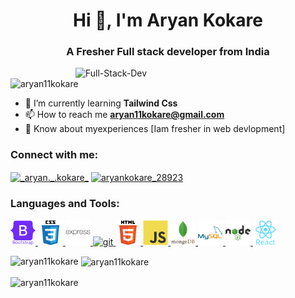 <h1 align="center">Hi 👋, I'm Aryan Kokare</h1>
<h3 align="center">A Fresher Full stack developer from India</h3>

<img
  align="right"
  width="400px"
  src="https://www.softprodigy.com/storage/2021/06/JS-Development-Gif.gif"
  alt="Full-Stack-Dev"
/>

<p align="left">
  <img
    src="https://komarev.com/ghpvc/?username=aryan11kokare&label=Profile%20views&color=0e75b6&style=flat"
    alt="aryan11kokare"
  />
</p>

- 🌱 I’m currently learning **Tailwind Css** <br />
- 📫 How to reach me **aryan11kokare@gmail.com** <br />
- 📄 Know about myexperiences [Iam fresher in web devlopment]

<h3 align="left">Connect with me:</h3>
<p align="left">
  <a href="https://instagram.com/_aryan._.kokare_" target="blank"
    ><img
      align="center"
      src="https://raw.githubusercontent.com/rahuldkjain/github-profile-readme-generator/master/src/images/icons/Social/instagram.svg"
      alt="_aryan._.kokare_"
      height="30"
      width="40"
  /></a>
  <a href="https://discord.gg/aryankokare_28923" target="blank"
    ><img
      align="center"
      src="https://raw.githubusercontent.com/rahuldkjain/github-profile-readme-generator/master/src/images/icons/Social/discord.svg"
      alt="aryankokare_28923"
      height="30"
      width="40"
  /></a>
</p>

<h3 align="left">Languages and Tools:</h3>
<p align="left">
  <a href="https://getbootstrap.com" target="_blank" rel="noreferrer">
    <img
      src="https://raw.githubusercontent.com/devicons/devicon/master/icons/bootstrap/bootstrap-plain-wordmark.svg"
      alt="bootstrap"
      width="40"
      height="40"
    />
  </a>
  <a href="https://www.w3schools.com/css/" target="_blank" rel="noreferrer">
    <img
      src="https://raw.githubusercontent.com/devicons/devicon/master/icons/css3/css3-original-wordmark.svg"
      alt="css3"
      width="40"
      height="40"
    />
  </a>
  <a href="https://expressjs.com" target="_blank" rel="noreferrer">
    <img
      src="https://raw.githubusercontent.com/devicons/devicon/master/icons/express/express-original-wordmark.svg"
      alt="express"
      width="40"
      height="40"
    />
  </a>
  <a href="https://git-scm.com/" target="_blank" rel="noreferrer">
    <img
      src="https://www.vectorlogo.zone/logos/git-scm/git-scm-icon.svg"
      alt="git"
      width="40"
      height="40"
    />
  </a>
  <a href="https://www.w3.org/html/" target="_blank" rel="noreferrer">
    <img
      src="https://raw.githubusercontent.com/devicons/devicon/master/icons/html5/html5-original-wordmark.svg"
      alt="html5"
      width="40"
      height="40"
    />
  </a>
  <a
    href="https://developer.mozilla.org/en-US/docs/Web/JavaScript"
    target="_blank"
    rel="noreferrer"
  >
    <img
      src="https://raw.githubusercontent.com/devicons/devicon/master/icons/javascript/javascript-original.svg"
      alt="javascript"
      width="40"
      height="40"
    />
  </a>
  <a href="https://www.mongodb.com/" target="_blank" rel="noreferrer">
    <img
      src="https://raw.githubusercontent.com/devicons/devicon/master/icons/mongodb/mongodb-original-wordmark.svg"
      alt="mongodb"
      width="40"
      height="40"
    />
  </a>
  <a href="https://www.mysql.com/" target="_blank" rel="noreferrer">
    <img
      src="https://raw.githubusercontent.com/devicons/devicon/master/icons/mysql/mysql-original-wordmark.svg"
      alt="mysql"
      width="40"
      height="40"
    />
  </a>
  <a href="https://nodejs.org" target="_blank" rel="noreferrer">
    <img
      src="https://raw.githubusercontent.com/devicons/devicon/master/icons/nodejs/nodejs-original-wordmark.svg"
      alt="nodejs"
      width="40"
      height="40"
    />
  </a>
  <a href="https://reactjs.org/" target="_blank" rel="noreferrer">
    <img
      src="https://raw.githubusercontent.com/devicons/devicon/master/icons/react/react-original-wordmark.svg"
      alt="react"
      width="40"
      height="40"
    />
  </a>
</p>

<p>
  <img
    align="left"
    src="https://github-readme-stats.vercel.app/api/top-langs?username=aryan11kokare&show_icons=true&locale=en&layout=compact"
    alt="aryan11kokare"
  />
</p>

<p>
  &nbsp;<img
    align="center"
    src="https://github-readme-stats.vercel.app/api?username=aryan11kokare&show_icons=true&locale=en"
    alt="aryan11kokare"
  />
</p>

<p>
  <img
    align="center"
    src="https://github-readme-streak-stats.herokuapp.com/?user=aryan11kokare&"
    alt="aryan11kokare"
  />
</p>
